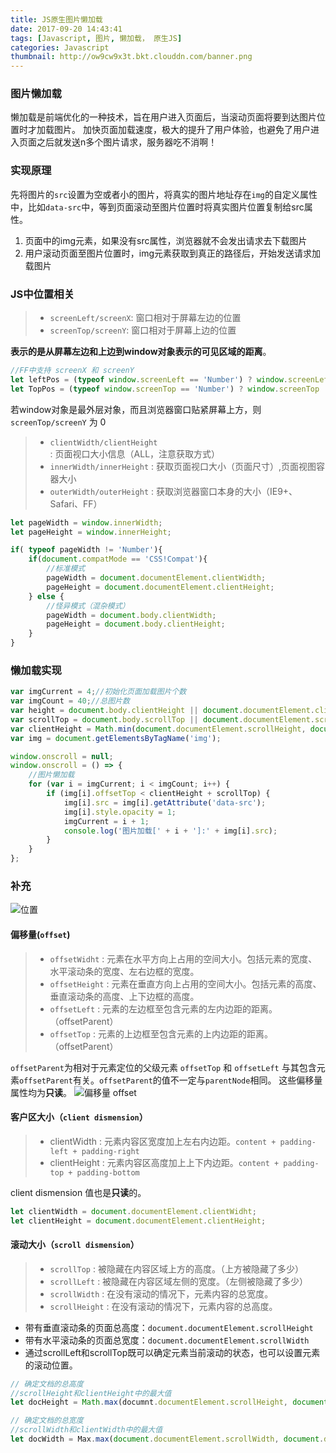 ```yaml
---
title: JS原生图片懒加载
date: 2017-09-20 14:43:41
tags: [Javascript, 图片, 懒加载， 原生JS]
categories: Javascript
thumbnail: http://ow9cw9x3t.bkt.clouddn.com/banner.png
---
```


### 图片懒加载
懒加载是前端优化的一种技术，旨在用户进入页面后，当滚动页面将要到达图片位置时才加载图片。
加快页面加载速度，极大的提升了用户体验，也避免了用户进入页面之后就发送n多个图片请求，服务器吃不消啊！

### 实现原理
先将图片的```src```设置为空或者小的图片，将真实的图片地址存在```img```的自定义属性中，比如```data-src```中，等到页面滚动至图片位置时将真实图片位置复制给src属性。

1. 页面中的img元素，如果没有src属性，浏览器就不会发出请求去下载图片
2. 用户滚动页面至图片位置时，img元素获取到真正的路径后，开始发送请求加载图片

### JS中位置相关
> * ```screenLeft/screenX```: 窗口相对于屏幕左边的位置 
> * ```screenTop/screenY```: 窗口相对于屏幕上边的位置

**表示的是从屏幕左边和上边到window对象表示的可见区域的距离**。

```javascript
//FF中支持 screenX 和 screenY
let leftPos = (typeof window.screenLeft == 'Number') ? window.screenLeft : window.screenX;
let TopPos = (typeof window.screenTop == 'Number') ? window.screenTop : window.screenY;
```

若window对象是最外层对象，而且浏览器窗口贴紧屏幕上方，则 ```screenTop/screenY``` 为 0

> * ```clientWidth/clientHeight``` : 页面视口大小信息（ALL，注意获取方式）
> * ```innerWidth/innerHeight``` : 获取页面视口大小（页面尺寸）,页面视图容器大小
> * ```outerWidth/outerHeight``` : 获取浏览器窗口本身的大小（IE9+、Safari、FF）

```javascript
let pageWidth = window.innerWidth;
let pageHeight = window.innerHeight;

if( typeof pageWidth != 'Number'){
    if(document.compatMode == 'CSS!Compat'){
        //标准模式
        pageWidth = document.documentElement.clientWidth;
        pageHeight = document.documentElement.clientHeight;
    } else {
        //怪异模式（混杂模式）
        pageWidth = document.body.clientWidth;
        pageHeight = document.body.clientHeight;
    }
}
```

### 懒加载实现

```javascript
var imgCurrent = 4;//初始化页面加载图片个数
var imgCount = 40;//总图片数
var height = document.body.clientHeight || document.documentElement.clientHeight;
var scrollTop = document.body.scrollTop || document.documentElement.scrollTop;
var clientHeight = Math.min(document.documentElement.scrollHeight, document.documentElement.clientHeight);
var img = document.getElementsByTagName('img');

window.onscroll = null;
window.onscroll = () => {
    //图片懒加载
    for (var i = imgCurrent; i < imgCount; i++) {
        if (img[i].offsetTop < clientHeight + scrollTop) {
            img[i].src = img[i].getAttribute('data-src');
            img[i].style.opacity = 1;
            imgCurrent = i + 1;
            console.log('图片加载[' + i + ']:' + img[i].src);
        }
    }
};
```

<script async src="//jsfiddle.net/wangyutao/wd70mk9q/16/embed/"></script>

### 补充

![位置](http://ow9cw9x3t.bkt.clouddn.com/js-position.jpg)

#### 偏移量(```offset```)
> * ```offsetWidht``` : 元素在水平方向上占用的空间大小。包括元素的宽度、水平滚动条的宽度、左右边框的宽度。
> * ```offsetHeight``` : 元素在垂直方向上占用的空间大小。包括元素的高度、垂直滚动条的高度、上下边框的高度。
> * ```offsetLeft``` : 元素的左边框至包含元素的左内边距的距离。（offsetParent） 
> * ```offsetTop``` : 元素的上边框至包含元素的上内边距的距离。（offsetParent）

```offsetParent```为相对于元素定位的父级元素
```offsetTop``` 和 ```offsetLeft``` 与其包含元素```offsetParent```有关。```offsetParent```的值不一定与```parentNode```相同。
这些偏移量属性均为**只读**。
![偏移量 offset](http://ow9cw9x3t.bkt.clouddn.com/offset.jpg)


#### 客户区大小（```client dismension```）

> * clientWidth : 元素内容区宽度加上左右内边距。```content + padding-left + padding-right```
> * clientHeight : 元素内容区高度加上上下内边距。```content + padding-top + padding-bottom```

client dismension 值也是**只读**的。

```javascript
let clientWidth = document.documentElement.clientWidht;
let clientHeight = document.documentElement.clientHeight;
```

#### 滚动大小（```scroll dismension```）

> * ```scrollTop``` : 被隐藏在内容区域上方的高度。（上方被隐藏了多少）
> * ```scrollLeft``` : 被隐藏在内容区域左侧的宽度。（左侧被隐藏了多少）
> * ```scrollWidth``` : 在没有滚动的情况下，元素内容的总宽度。
> * ```scrollHeight``` : 在没有滚动的情况下，元素内容的总高度。

* 带有垂直滚动条的页面总高度：```document.documentElement.scrollHeight```
* 带有水平滚动条的页面总宽度：```document.documentElement.scrollWidth```
* 通过scrollLeft和scrollTop既可以确定元素当前滚动的状态，也可以设置元素的滚动位置。

```javascript
// 确定文档的总高度
//scrollHeight和clientHeight中的最大值
let docHeight = Math.max(documnt.documentElement.scrollHeight, document.documntElement.clientHeight);

// 确定文档的总宽度
//scrollWidth和clientWidth中的最大值
let docWidth = Max.max(document.documentElement.scrollWidth, document.documentElement.clientWidth);
```